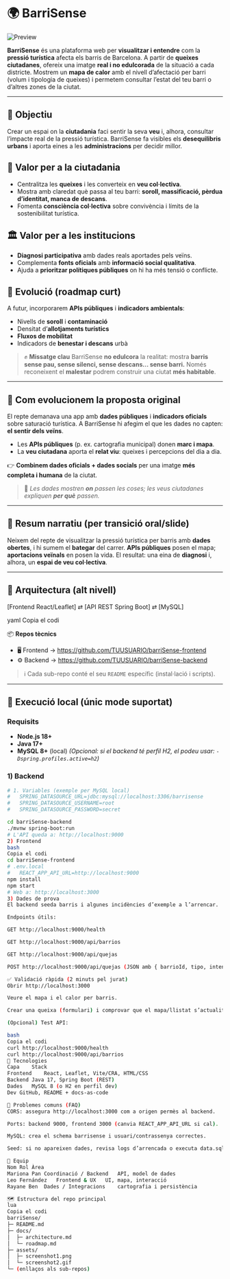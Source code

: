 # 🌍 BarriSense

![Preview](assets/screenshot1.png)

**BarriSense** és una plataforma web per **visualitzar i entendre** com la **pressió turística** afecta els barris de Barcelona. A partir de **queixes ciutadanes**, ofereix una imatge **real i no edulcorada** de la situació a cada districte. Mostrem un **mapa de calor** amb el nivell d’afectació per barri (volum i tipologia de queixes) i permetem consultar l’estat del teu barri o d’altres zones de la ciutat.

---

## 🎯 Objectiu
Crear un espai on la **ciutadania** faci sentir la seva **veu** i, alhora, consultar l’impacte real de la pressió turística. BarriSense fa visibles els **desequilibris urbans** i aporta eines a les **administracions** per decidir millor.

## 💬 Valor per a la ciutadania
- Centralitza les **queixes** i les converteix en **veu col·lectiva**.
- Mostra amb claredat què passa al teu barri: **soroll, massificació, pèrdua d’identitat, manca de descans**.
- Fomenta **consciència col·lectiva** sobre convivència i límits de la sostenibilitat turística.

## 🏛️ Valor per a les institucions
- **Diagnosi participativa** amb dades reals aportades pels veïns.
- Complementa **fonts oficials** amb **informació social qualitativa**.
- Ajuda a **prioritzar polítiques públiques** on hi ha més tensió o conflicte.

## 🔮 Evolució (roadmap curt)
A futur, incorporarem **APIs públiques** i **indicadors ambientals**:
- Nivells de **soroll** i **contaminació**
- Densitat d’**allotjaments turístics**
- **Fluxos de mobilitat**
- Indicadors de **benestar i descans** urbà

> ✊ **Missatge clau**
> BarriSense **no edulcora** la realitat: mostra **barris sense pau, sense silenci, sense descans… sense barri.** Només reconeixent el **malestar** podrem construir una ciutat **més habitable**.

---

## 💫 Com evolucionem la proposta original
El repte demanava una app amb **dades públiques** i **indicadors oficials** sobre saturació turística.
A BarriSense hi afegim el que les dades no capten: **el sentir dels veïns**.

- Les **APIs públiques** (p. ex. cartografia municipal) donen **marc i mapa**.
- La **veu ciutadana** aporta el **relat viu**: queixes i percepcions del dia a dia.

👉 **Combinem dades oficials + dades socials** per una imatge **més completa i humana** de la ciutat.

> 🧩 *Les dades mostren **on** passen les coses; les veus ciutadanes expliquen **per què** passen.*

---

## 🧭 Resum narratiu (per transició oral/slide)
Neixem del repte de visualitzar la pressió turística per barris amb **dades obertes**, i hi sumem el **bategar** del carrer.
**APIs públiques** posen el mapa; **aportacions veïnals** en posen la vida.
El resultat: una eina de **diagnosi** i, alhora, un **espai de veu col·lectiva**.

---

## 🧩 Arquitectura (alt nivell)
[Frontend React/Leaflet] ⇄ [API REST Spring Boot] ⇄ [MySQL]

yaml
Copia el codi

📦 **Repos tècnics**
- 🖥️ Frontend → https://github.com/TUUSUARIO/barriSense-frontend
- ⚙️ Backend → https://github.com/TUUSUARIO/barriSense-backend

> ℹ️ Cada sub-repo conté el seu `README` específic (instal·lació i scripts).

---

## 🧰 Execució **local** (únic mode suportat)

### Requisits
- **Node.js 18+**
- **Java 17+**
- **MySQL 8+** (local)
  *(Opcional: si el backend té perfil H2, el podeu usar: `-Dspring.profiles.active=h2`)*

### 1) Backend
```bash
# 1. Variables (exemple per MySQL local)
#   SPRING_DATASOURCE_URL=jdbc:mysql://localhost:3306/barrisense
#   SPRING_DATASOURCE_USERNAME=root
#   SPRING_DATASOURCE_PASSWORD=secret

cd barriSense-backend
./mvnw spring-boot:run
# L'API queda a: http://localhost:9000
2) Frontend
bash
Copia el codi
cd barriSense-frontend
# .env.local
#   REACT_APP_API_URL=http://localhost:9000
npm install
npm start
# Web a: http://localhost:3000
3) Dades de prova
El backend seeda barris i algunes incidències d’exemple a l’arrencar.

Endpoints útils:

GET http://localhost:9000/health

GET http://localhost:9000/api/barrios

GET http://localhost:9000/api/quejas

POST http://localhost:9000/api/quejas (JSON amb { barrioId, tipo, intensidad, comentario })

✅ Validació ràpida (2 minuts pel jurat)
Obrir http://localhost:3000

Veure el mapa i el calor per barris.

Crear una queixa (formulari) i comprovar que el mapa/llistat s’actualitza.

(Opcional) Test API:

bash
Copia el codi
curl http://localhost:9000/health
curl http://localhost:9000/api/barrios
🧱 Tecnologies
Capa	Stack
Frontend	React, Leaflet, Vite/CRA, HTML/CSS
Backend	Java 17, Spring Boot (REST)
Dades	MySQL 8 (o H2 en perfil dev)
Dev	GitHub, README + docs-as-code

🧩 Problemes comuns (FAQ)
CORS: assegura http://localhost:3000 com a origen permès al backend.

Ports: backend 9000, frontend 3000 (canvia REACT_APP_API_URL si cal).

MySQL: crea el schema barrisense i usuari/contrassenya correctes.

Seed: si no apareixen dades, revisa logs d’arrencada o executa data.sql.

👥 Equip
Nom	Rol	Àrea
Mariona Pan	Coordinació / Backend	API, model de dades
Leo Fernández	Frontend & UX	UI, mapa, interacció
Rayane Ben	Dades / Integracions	cartografia i persistència

🗺️ Estructura del repo principal
lua
Copia el codi
barriSense/
├─ README.md
├─ docs/
│  ├─ architecture.md
│  └─ roadmap.md
├─ assets/
│  ├─ screenshot1.png
│  └─ screenshot2.gif
└─ (enllaços als sub-repos)